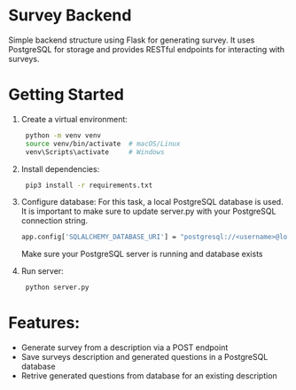 # Survey Backend

Simple backend structure using Flask for generating survey. It uses PostgreSQL for storage and provides RESTful endpoints for interacting with surveys.

# Getting Started

1. Create a virtual environment:

   ```bash
    python -m venv venv
    source venv/bin/activate  # macOS/Linux
    venv\Scripts\activate     # Windows
   ```

2. Install dependencies:

   ```bash
    pip3 install -r requirements.txt
   ```
3. Configure database:
   For this task, a local PostgreSQL database is used. It is important to make sure to update server.py with your PostgreSQL connection string. 
    
    ```bash
    app.config['SQLALCHEMY_DATABASE_URI'] = "postgresql://<username>@localhost:5432/<database>"
   ```
    Make sure your PostgreSQL server is running and database exists

4. Run server:

   ```bash
    python server.py
   ```

# Features:
* Generate survey from a description via a POST endpoint
* Save surveys description and generated questions in a PostgreSQL database
* Retrive generated questions from database for an existing description